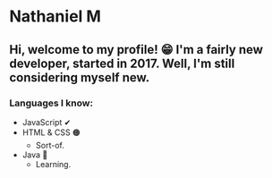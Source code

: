 # Nathaniel M
Hi, welcome to my profile! 😁 I'm a fairly new developer, started in 2017. Well, I'm still considering myself new.
---
### Languages I know:
* JavaScript ✔
* HTML & CSS 🟠
	* Sort-of.
* Java 📑
	* Learning.
